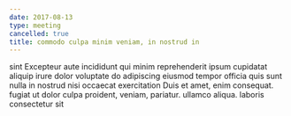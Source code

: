 ```yaml
---
date: 2017-08-13
type: meeting
cancelled: true
title: commodo culpa minim veniam, in nostrud in
---
```

sint Excepteur aute incididunt qui minim reprehenderit ipsum cupidatat aliquip irure dolor voluptate do adipiscing eiusmod tempor officia quis sunt nulla in nostrud nisi occaecat exercitation Duis et amet, enim consequat. fugiat ut dolor culpa proident, veniam, pariatur. ullamco aliqua. laboris consectetur sit